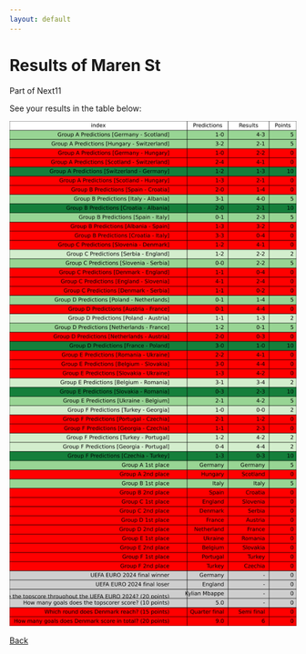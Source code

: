 ```yaml
---
layout: default
---
```


# Results of Maren St 
    
Part of Next11
    
See your results in the table below:
    
![Maren St](./user_plots/Maren_St.svg?raw=true)

[Back](https://christianbanggribsvad.github.io/em_spillet.github.io/)